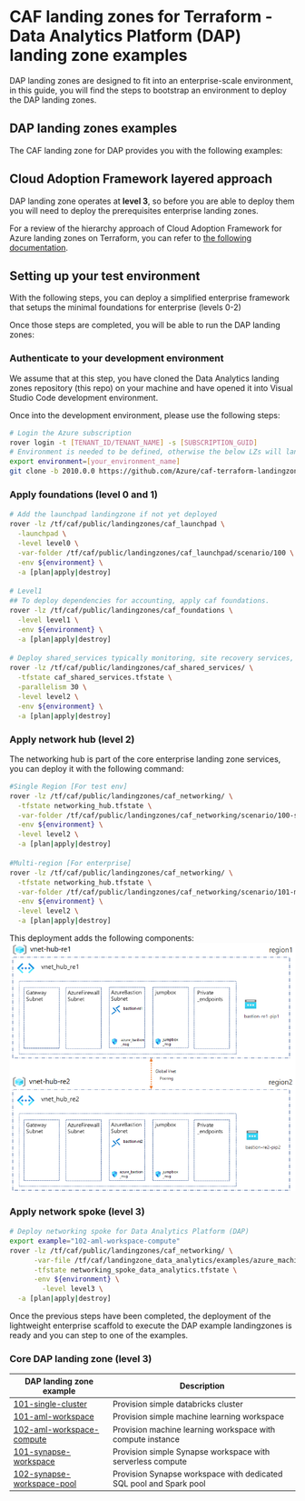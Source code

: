 # CAF landing zones for Terraform - Data Analytics Platform (DAP) landing zone examples

DAP landing zones are designed to fit into an enterprise-scale environment, in this guide, you will find the steps to bootstrap an environment to deploy the DAP landing zones.

## DAP landing zones examples

The CAF landing zone for DAP provides you with the following examples:

## Cloud Adoption Framework layered approach

DAP landing zone operates at **level 3**, so before you are able to deploy them you will need to deploy the prerequisites enterprise landing zones.

For a review of the hierarchy approach of Cloud Adoption Framework for Azure landing zones on Terraform, you can refer to [the following documentation](https://github.com/Azure/caf-terraform-landingzones/blob/master/documentation/code_architecture/hierarchy.md).

## Setting up your test environment

With the following steps, you can deploy a simplified enterprise framework that setups the minimal foundations for enterprise (levels 0-2)

Once those steps are completed, you will be able to run the DAP landing zones:

### Authenticate to your development environment

We assume that at this step, you have cloned the Data Analytics landing zones repository (this repo) on your machine and have opened it into Visual Studio Code development environment.

Once into the development environment, please use the following steps:

```bash
# Login the Azure subscription
rover login -t [TENANT_ID/TENANT_NAME] -s [SUBSCRIPTION_GUID]
# Environment is needed to be defined, otherwise the below LZs will land into sandpit which someone else is working on
export environment=[your_environment_name]
git clone -b 2010.0.0 https://github.com/Azure/caf-terraform-landingzones.git /tf/caf/public

```

### Apply foundations (level 0 and 1)

```bash
# Add the launchpad landingzone if not yet deployed
rover -lz /tf/caf/public/landingzones/caf_launchpad \
  -launchpad \
  -level level0 \
  -var-folder /tf/caf/public/landingzones/caf_launchpad/scenario/100 \
  -env ${environment} \
  -a [plan|apply|destroy]

# Level1
## To deploy dependencies for accounting, apply caf foundations.
rover -lz /tf/caf/public/landingzones/caf_foundations \
  -level level1 \
  -env ${environment} \
  -a [plan|apply|destroy]

# Deploy shared_services typically monitoring, site recovery services, azure image gallery. In this example we dont deploy anything but it will expose the Terraform state to level 3 landing zones, so is required.
rover -lz /tf/caf/public/landingzones/caf_shared_services/ \
  -tfstate caf_shared_services.tfstate \
  -parallelism 30 \
  -level level2 \
  -env ${environment} \
  -a [plan|apply|destroy]
```

### Apply network hub (level 2)

The networking hub is part of the core enterprise landing zone services, you can deploy it with the following command:

```bash
#Single Region [For test env]
rover -lz /tf/caf/public/landingzones/caf_networking/ \
  -tfstate networking_hub.tfstate \
  -var-folder /tf/caf/public/landingzones/caf_networking/scenario/100-single-region-hub \
  -env ${environment} \
  -level level2 \
  -a [plan|apply|destroy]

#Multi-region [For enterprise]
rover -lz /tf/caf/public/landingzones/caf_networking/ \
  -tfstate networking_hub.tfstate \
  -var-folder /tf/caf/public/landingzones/caf_networking/scenario/101-multi-region-hub \
  -env ${environment} \
  -level level2 \
  -a [plan|apply|destroy]
```

This deployment adds the following components:
![caf_layers](https://raw.githubusercontent.com/aztfmod/landingzone_aks/master/_pictures/examples/101-multi-region-hub.png)

### Apply network spoke (level 3)

```bash
# Deploy networking spoke for Data Analytics Platform (DAP)
export example="102-aml-workspace-compute"
rover -lz /tf/caf/public/landingzones/caf_networking/ \
      -var-file /tf/caf/landingzone_data_analytics/examples/azure_machine_learning/${example}/networking_spoke.tfvars \
      -tfstate networking_spoke_data_analytics.tfstate \
      -env ${environment} \
	    -level level3 \
  -a [plan|apply|destroy]
```

Once the previous steps have been completed, the deployment of the lightweight enterprise scaffold to execute the DAP example landingzones is ready and you can step to one of the examples.

### Core DAP landing zone (level 3)

| DAP landing zone example                                                                          | Description                                                |
|---------------------------------------------------------------------------------------------------|------------------------------------------------------------|
| [101-single-cluster](./databricks/101-simple-cluster)| Provision simple databricks cluster |
| [101-aml-workspace](./machine_learning/101-aml-workspace)| Provision simple machine learning workspace |
| [102-aml-workspace-compute](./machine_learning/102-aml-workspace-compute)| Provision machine learning workspace with compute instance                   |
| [101-synapse-workspace](./synapse_analytics/101-synapse-workspace)| Provision simple Synapse workspace with serverless compute |
| [102-synapse-workspace-pool](./synapse_analytics/102-synapse-workspace-pool)| Provision Synapse workspace with dedicated SQL pool and Spark pool |


